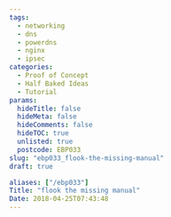 ```yaml
---
tags:
  - networking
  - dns
  - powerdns
  - nginx
  - ipsec
categories:
  - Proof of Concept
  - Half Baked Ideas
  - Tutorial
params:
  hideTitle: false
  hideMeta: false
  hideComments: false
  hideTOC: true
  unlisted: true
  postcode: EBP033
slug: "ebp033_flook-the-missing-manual"
draft: true

aliases: ["/ebp033"]
Title: "flook the missing manual"
Date: 2018-04-25T07:43:48
---
```


